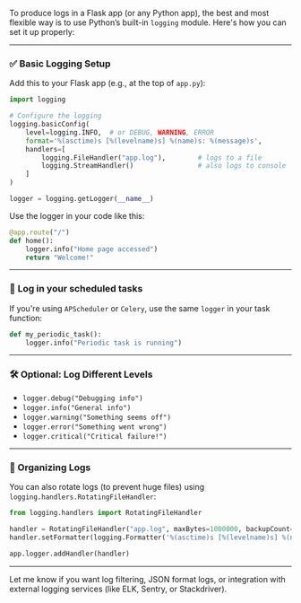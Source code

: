 To produce logs in a Flask app (or any Python app), the best and most flexible way is to use Python’s built-in `logging` module. Here's how you can set it up properly:

---

### ✅ **Basic Logging Setup**

Add this to your Flask app (e.g., at the top of `app.py`):

```python
import logging

# Configure the logging
logging.basicConfig(
    level=logging.INFO,  # or DEBUG, WARNING, ERROR
    format='%(asctime)s [%(levelname)s] %(name)s: %(message)s',
    handlers=[
        logging.FileHandler("app.log"),        # logs to a file
        logging.StreamHandler()                # also logs to console
    ]
)

logger = logging.getLogger(__name__)
```

Use the logger in your code like this:

```python
@app.route("/")
def home():
    logger.info("Home page accessed")
    return "Welcome!"
```

---

### 🔄 **Log in your scheduled tasks**

If you're using `APScheduler` or `Celery`, use the same `logger` in your task function:

```python
def my_periodic_task():
    logger.info("Periodic task is running")
```

---

### 🛠️ Optional: Log Different Levels

- `logger.debug("Debugging info")`
- `logger.info("General info")`
- `logger.warning("Something seems off")`
- `logger.error("Something went wrong")`
- `logger.critical("Critical failure!")`

---

### 📁 Organizing Logs

You can also rotate logs (to prevent huge files) using `logging.handlers.RotatingFileHandler`:

```python
from logging.handlers import RotatingFileHandler

handler = RotatingFileHandler("app.log", maxBytes=1000000, backupCount=3)
handler.setFormatter(logging.Formatter('%(asctime)s [%(levelname)s] %(name)s: %(message)s'))

app.logger.addHandler(handler)
```

---

Let me know if you want log filtering, JSON format logs, or integration with external logging services (like ELK, Sentry, or Stackdriver).